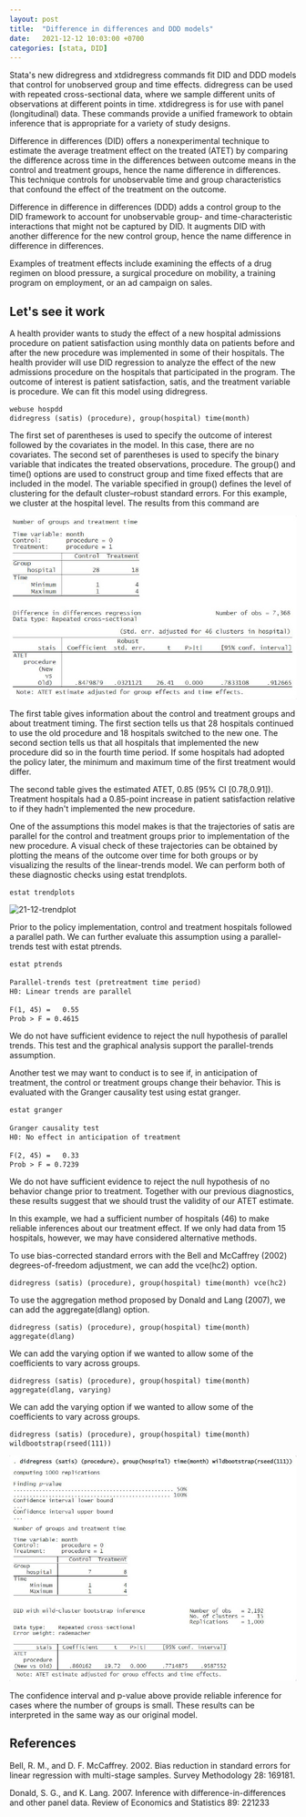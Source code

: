 ```yaml
---
layout: post
title:  "Difference in differences and DDD models"
date:   2021-12-12 10:03:00 +0700
categories: [stata, DID]
---
```


Stata's new didregress and xtdidregress commands fit DID and DDD models that control for unobserved group and time effects. didregress can be used with repeated cross-sectional data, where we sample different units of observations at different points in time. xtdidregress is for use with panel (longitudinal) data. These commands provide a unified framework to obtain inference that is appropriate for a variety of study designs.

Difference in differences (DID) offers a nonexperimental technique to estimate the average treatment effect on the treated (ATET) by comparing the difference across time in the differences between outcome means in the control and treatment groups, hence the name difference in differences. This technique controls for unobservable time and group characteristics that confound the effect of the treatment on the outcome.

Difference in difference in differences (DDD) adds a control group to the DID framework to account for unobservable group- and time-characteristic interactions that might not be captured by DID. It augments DID with another difference for the new control group, hence the name difference in difference in differences.

Examples of treatment effects include examining the effects of a drug regimen on blood pressure, a surgical procedure on mobility, a training program on employment, or an ad campaign on sales.


## Let's see it work

A health provider wants to study the effect of a new hospital admissions procedure on patient satisfaction using monthly data on patients before and after the new procedure was implemented in some of their hospitals. The health provider will use DID regression to analyze the effect of the new admissions procedure on the hospitals that participated in the program. The outcome of interest is patient satisfaction, satis, and the treatment variable is procedure. We can fit this model using didregress.

```
webuse hospdd
didregress (satis) (procedure), group(hospital) time(month)
```

The first set of parentheses is used to specify the outcome of interest followed by the covariates in the model. In this case, there are no covariates. The second set of parentheses is used to specify the binary variable that indicates the treated observations, procedure. The group() and time() options are used to construct group and time fixed effects that are included in the model. The variable specified in group() defines the level of clustering for the default cluster–robust standard errors. For this example, we cluster at the hospital level. The results from this command are

![21-12-table1](https://raw.githubusercontent.com/jhchao/jhchao.github.io/master/static/img/_posts/21-12-table1.png)


The first table gives information about the control and treatment groups and about treatment timing. The first section tells us that 28 hospitals continued to use the old procedure and 18 hospitals switched to the new one. The second section tells us that all hospitals that implemented the new procedure did so in the fourth time period. If some hospitals had adopted the policy later, the minimum and maximum time of the first treatment would differ.

The second table gives the estimated ATET, 0.85 (95% CI [0.78,0.91]). Treatment hospitals had a 0.85-point increase in patient satisfaction relative to if they hadn't implemented the new procedure.

One of the assumptions this model makes is that the trajectories of satis are parallel for the control and treatment groups prior to implementation of the new procedure. A visual check of these trajectories can be obtained by plotting the means of the outcome over time for both groups or by visualizing the results of the linear-trends model. We can perform both of these diagnostic checks using estat trendplots.

```
estat trendplots
```

![21-12-trendplot](https://www.stata.com/new-in-stata/difference-in-differences-DID-DDD/img/trendplot.png)

Prior to the policy implementation, control and treatment hospitals followed a parallel path. We can further evaluate this assumption using a parallel-trends test with estat ptrends.

```
estat ptrends

Parallel-trends test (pretreatment time period)
H0: Linear trends are parallel

F(1, 45) =   0.55
Prob > F = 0.4615
```

We do not have sufficient evidence to reject the null hypothesis of parallel trends. This test and the graphical analysis support the parallel-trends assumption.

Another test we may want to conduct is to see if, in anticipation of treatment, the control or treatment groups change their behavior. This is evaluated with the Granger causality test using estat granger.

```
estat granger

Granger causality test
H0: No effect in anticipation of treatment

F(2, 45) =   0.33
Prob > F = 0.7239
```

We do not have sufficient evidence to reject the null hypothesis of no behavior change prior to treatment. Together with our previous diagnostics, these results suggest that we should trust the validity of our ATET estimate.

In this example, we had a sufficient number of hospitals (46) to make reliable inferences about our treatment effect. If we only had data from 15 hospitals, however, we may have considered alternative methods.

To use bias-corrected standard errors with the Bell and McCaffrey (2002) degrees-of-freedom adjustment, we can add the vce(hc2) option.

```
didregress (satis) (procedure), group(hospital) time(month) vce(hc2)
```

To use the aggregation method proposed by Donald and Lang (2007), we can add the aggregate(dlang) option.

```
didregress (satis) (procedure), group(hospital) time(month) aggregate(dlang)
```

We can add the varying option if we wanted to allow some of the coefficients to vary across groups.

```
didregress (satis) (procedure), group(hospital) time(month) aggregate(dlang, varying)
```

We can add the varying option if we wanted to allow some of the coefficients to vary across groups.

```
didregress (satis) (procedure), group(hospital) time(month) wildbootstrap(rseed(111))
```

![21-12-table2](https://raw.githubusercontent.com/jhchao/jhchao.github.io/master/static/img/_posts/21-12-table2.png)

The confidence interval and p-value above provide reliable inference for cases where the number of groups is small. These results can be interpreted in the same way as our original model.


## References

Bell, R. M., and D. F. McCaffrey. 2002. Bias reduction in standard errors for linear regression with multi-stage samples. Survey Methodology 28: 169181.

Donald, S. G., and K. Lang. 2007. Inference with difference-in-differences and other panel data. Review of Economics and Statistics 89: 221233
